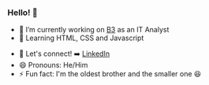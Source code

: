 ### Hello! 👋



- 🔭 I’m currently working on [B3](https://www.b3.com.br/pt_br/) as an IT Analyst
- 🌱 Learning HTML, CSS and Javascript
<!-- 👯 I’m looking to collaborate on Javascript
- 🤔 I’m looking for help with CSS Flex/Grid
- 💬 Ask me about ... -->
- :link: Let's connect! :arrow_right: 
[LinkedIn](https://www.linkedin.com/in/gabrielgmathias/)
- 😄 Pronouns: He/Him
- ⚡ Fun fact: I'm the oldest brother and the smaller one 😆
